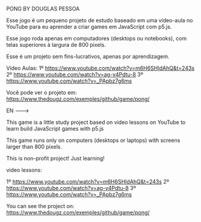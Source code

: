 PONG BY DOUGLAS PESSOA

Esse jogo é um pequeno projeto de estudo baseado em uma vídeo-aula no YouTube
para eu aprender a criar games em JavaScript com p5.js.

Esse jogo roda apenas em computadores (desktops ou notebooks), com telas superiores à largura de 800 pixels. 

Esse é um projeto sem fins-lucrativos, apenas por aprendizagem. 

Vídeo Aulas:
1º https://www.youtube.com/watch?v=m6H6SHIdAhQ&t=243s
2º https://www.youtube.com/watch?v=ag-v4Pdtu-8
3º https://www.youtube.com/watch?v=_PApbz7g6ms

Você pode ver o projeto em:
https://www.thedougz.com/exemples/github/game/pong/

EN --->

This game is a little study project based on video lessons on YouTube to learn build JavaScript games with p5.js

This game runs only on computers (desktops or laptops) with screens larger than 800 pixels.

This is non-profit project! Just learning!

video lessons:

1º https://www.youtube.com/watch?v=m6H6SHIdAhQ&t=243s
2º https://www.youtube.com/watch?v=ag-v4Pdtu-8
3º https://www.youtube.com/watch?v=_PApbz7g6ms

You can see the project on:
https://www.thedougz.com/exemples/github/game/pong/